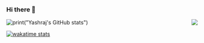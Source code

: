 ### Hi there 👋
![print("Yashraj's GitHub stats")](https://github-readme-stats.vercel.app/api?username=yashraj2003e&show_icons=true&theme=github_dark) 
<a href="https://github.com/yashraj2003e/github-readme-stats">
  <img align="right" src="https://github-readme-stats.vercel.app/api/top-langs/?username=yashraj2003e&theme=github_dark&layout=compact" />
</a>

[![wakatime stats](https://github-readme-stats.vercel.app/api/wakatime?username=yashraj2003e&theme=github_dark&layout=compact)](https://github.com/yashraj2003e/github-readme-stats)


